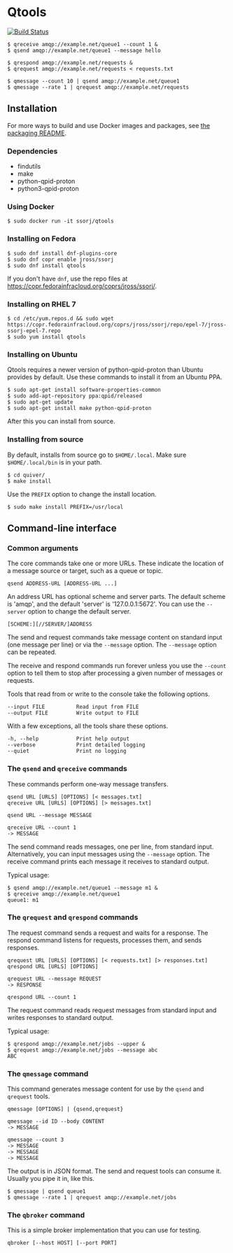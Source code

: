 # Qtools

[![Build Status](https://travis-ci.org/ssorj/qtools.svg?branch=master)](https://travis-ci.org/ssorj/qtools)

    $ qreceive amqp://example.net/queue1 --count 1 &
    $ qsend amqp://example.net/queue1 --message hello

    $ qrespond amqp://example.net/requests &
    $ qrequest amqp://example.net/requests < requests.txt

    $ qmessage --count 10 | qsend amqp://example.net/queue1
    $ qmessage --rate 1 | qrequest amqp://example.net/requests

## Installation

For more ways to build and use Docker images and packages, see
[the packaging README](packaging).

### Dependencies

 - findutils
 - make
 - python-qpid-proton
 - python3-qpid-proton

### Using Docker

    $ sudo docker run -it ssorj/qtools

### Installing on Fedora

    $ sudo dnf install dnf-plugins-core
    $ sudo dnf copr enable jross/ssorj
    $ sudo dnf install qtools

If you don't have `dnf`, use the repo files at
<https://copr.fedorainfracloud.org/coprs/jross/ssorj/>.

### Installing on RHEL 7

    $ cd /etc/yum.repos.d && sudo wget https://copr.fedorainfracloud.org/coprs/jross/ssorj/repo/epel-7/jross-ssorj-epel-7.repo
    $ sudo yum install qtools

### Installing on Ubuntu

Qtools requires a newer version of python-qpid-proton than Ubuntu
provides by default.  Use these commands to install it from an Ubuntu
PPA.

    $ sudo apt-get install software-properties-common
    $ sudo add-apt-repository ppa:qpid/released
    $ sudo apt-get update
    $ sudo apt-get install make python-qpid-proton

After this you can install from source.

### Installing from source

By default, installs from source go to `$HOME/.local`.  Make sure
`$HOME/.local/bin` is in your path.

    $ cd quiver/
    $ make install

Use the `PREFIX` option to change the install location.

    $ sudo make install PREFIX=/usr/local

## Command-line interface

### Common arguments

The core commands take one or more URLs.  These indicate the location
of a message source or target, such as a queue or topic.

    qsend ADDRESS-URL [ADDRESS-URL ...]

An address URL has optional scheme and server parts.  The default
scheme is 'amqp', and the default 'server' is '127.0.0.1:5672'.  You
can use the `--server` option to change the default server.

    [SCHEME:][//SERVER/]ADDRESS

The send and request commands take message content on standard input
(one message per line) or via the `--message` option.  The `--message`
option can be repeated.

The receive and respond commands run forever unless you use the
`--count` option to tell them to stop after processing a given number
of messages or requests.

Tools that read from or write to the console take the following
options.

    --input FILE          Read input from FILE
    --output FILE         Write output to FILE

With a few exceptions, all the tools share these options.

    -h, --help            Print help output
    --verbose             Print detailed logging
    --quiet               Print no logging

### The `qsend` and `qreceive` commands

These commands perform one-way message transfers.

    qsend URL [URLS] [OPTIONS] [< messages.txt]
    qreceive URL [URLS] [OPTIONS] [> messages.txt]

    qsend URL --message MESSAGE

    qreceive URL --count 1
    -> MESSAGE

The send command reads messages, one per line, from standard input.
Alternatively, you can input messages using the `--message` option.
The receive command prints each message it receives to standard
output.

Typical usage:

    $ qsend amqp://example.net/queue1 --message m1 &
    $ qreceive amqp://example.net/queue1
    queue1: m1

### The `qrequest` and `qrespond` commands

The request command sends a request and waits for a response.  The
respond command listens for requests, processes them, and sends
responses.

    qrequest URL [URLS] [OPTIONS] [< requests.txt] [> responses.txt]
    qrespond URL [URLS] [OPTIONS]

    qrequest URL --message REQUEST
    -> RESPONSE

    qrespond URL --count 1

The request command reads request messages from standard input and
writes responses to standard output.

Typical usage:

    $ qrespond amqp://example.net/jobs --upper &
    $ qrequest amqp://example.net/jobs --message abc
    ABC

### The `qmessage` command

This command generates message content for use by the `qsend` and
`qrequest` tools.

    qmessage [OPTIONS] | {qsend,qrequest}

    qmessage --id ID --body CONTENT
    -> MESSAGE

    qmessage --count 3
    -> MESSAGE
    -> MESSAGE
    -> MESSAGE

The output is in JSON format.  The send and request tools can consume
it.  Usually you pipe it in, like this.

    $ qmessage | qsend queue1
    $ qmessage --rate 1 | qrequest amqp://example.net/jobs

### The `qbroker` command

This is a simple broker implementation that you can use for testing.

    qbroker [--host HOST] [--port PORT]
